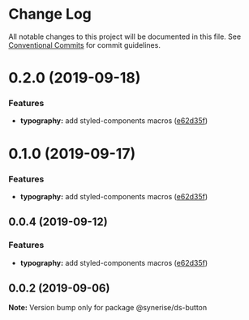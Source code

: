 # Change Log

All notable changes to this project will be documented in this file.
See [Conventional Commits](https://conventionalcommits.org) for commit guidelines.

# 0.2.0 (2019-09-18)


### Features

* **typography:** add styled-components macros ([e62d35f](https://github.com/synerise/synerise-design/commit/e62d35f))





# 0.1.0 (2019-09-17)


### Features

* **typography:** add styled-components macros ([e62d35f](https://github.com/synerise/synerise-design/commit/e62d35f))





## 0.0.4 (2019-09-12)


### Features

* **typography:** add styled-components macros ([e62d35f](https://github.com/synerise/synerise-design/commit/e62d35f))





## 0.0.2 (2019-09-06)

**Note:** Version bump only for package @synerise/ds-button
